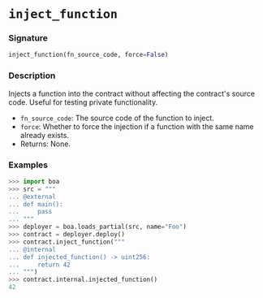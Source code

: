 # `inject_function`

### Signature

```python
inject_function(fn_source_code, force=False)
```

### Description

Injects a function into the contract without affecting the contract's source code. Useful for testing private functionality.

- `fn_source_code`: The source code of the function to inject.
- `force`: Whether to force the injection if a function with the same name already exists.
- Returns: None.

### Examples

```python
>>> import boa
>>> src = """
... @external
... def main():
...     pass
... """
>>> deployer = boa.loads_partial(src, name="Foo")
>>> contract = deployer.deploy()
>>> contract.inject_function("""
... @internal
... def injected_function() -> uint256:
...     return 42
... """)
>>> contract.internal.injected_function()
42
```